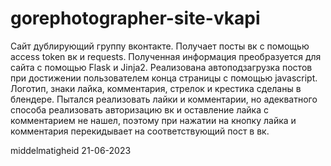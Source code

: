 # gorephotographer-site-vkapi

Сайт дублирующий группу вконтакте. Получает посты вк с помощью access token вк и requests. Полученная информация преобразуется для сайта с помощью Flask и Jinja2. Реализована автоподзагрузка постов при достижении пользователем конца страницы с помощью javascript. Логотип, знаки лайка, комментария, стрелок и крестика сделаны в блендере. Пытался реализовать лайки и комментарии, но адекватного способа реализовать авторизацию вк и оставление лайка с комментарием не нашел, поэтому при нажатии на кнопку лайка и комментария перекидывает на соответствующий пост в вк.

middelmatigheid 21-06-2023
